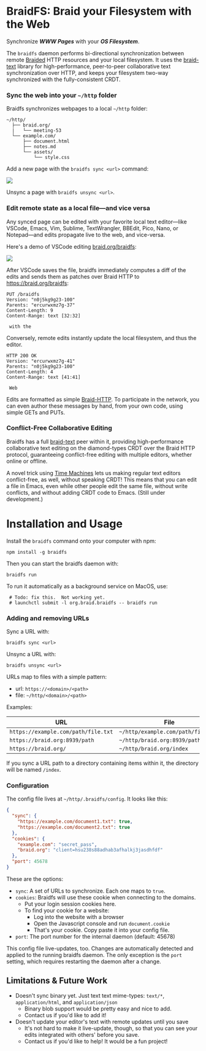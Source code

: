 # BraidFS: Braid your Filesystem with the Web

Synchronize ***WWW Pages*** with your ***OS Filesystem***.

The `braidfs` daemon performs bi-directional synchronization between remote
[Braided](https://braid.org) HTTP resources and your local filesystem.  It uses
the [braid-text](https://github.com/braid-org/braid-text) library for
high-performance, peer-to-peer collaborative text synchronization over HTTP,
and keeps your filesystem two-way synchronized with the fully-consistent CRDT.

### Sync the web into your `~/http` folder

Braidfs synchronizes webpages to a local `~/http` folder:

```
~/http/
  ├── braid.org/
  |   └── meeting-53
  └── example.com/
      ├── document.html
      ├── notes.md
      └── assets/
          └── style.css
```

Add a new page with the `braidfs sync <url>` command:

![](https://braid.org/files/braidfs-demo1.webp)

Unsync a page with `braidfs unsync <url>`.

### Edit remote state as a local file—and vice versa

Any synced page can be edited with your favorite local text editor—like
VSCode, Emacs, Vim, Sublime, TextWrangler, BBEdit, Pico, Nano, or Notepad—and
edits propagate live to the web, and vice-versa.

Here's a demo of VSCode editing [braid.org/braidfs](https://braid.org/braidfs):

![](https://braid.org/files/braidfs-demo9.webp)

After VSCode saves the file, braidfs immediately computes a diff of the edits
and sends them as patches over Braid HTTP to https://braid.org/braidfs:

```
PUT /braidfs
Version: "n0j5kg9g23-100"
Parents: "ercurwxmz7g-37"
Content-Length: 9
Content-Range: text [32:32]

 with the

```

Conversely, remote edits instantly update the local filesystem, and thus the
editor.

```
HTTP 200 OK
Version: "ercurwxmz7g-41"
Parents: "n0j5kg9g23-100"
Content-Length: 4
Content-Range: text [41:41]

 Web

```

Edits are formatted as simple
[Braid-HTTP](https://github.com/braid-org/braid-spec).  To participate in the
network, you can even author these messages by hand, from your own code, using
simple GETs and PUTs.

### Conflict-Free Collaborative Editing

Braidfs has a full [braid-text](https://github.com/braid-org/braid-text) peer
within it, providing high-performance collaborative text editing on the
diamond-types CRDT over the Braid HTTP protocol, guaranteeing conflict-free
editing with multiple editors, whether online or offline.

A novel trick using [Time Machines](https://braid.org/time-machines) lets us
making regular text editors conflict-free, as well, without speaking CRDT!
This means that you can edit a file in Emacs, even while other people edit the
same file, without write conflicts, and without adding CRDT code to Emacs.
(Still under development.)

# Installation and Usage

Install the `braidfs` command onto your computer with npm:

```
npm install -g braidfs
```

Then you can start the braidfs daemon with:

```
braidfs run
```

To run it automatically as a background service on MacOS, use:

```
 # Todo: fix this.  Not working yet.
 # launchctl submit -l org.braid.braidfs -- braidfs run
```

### Adding and removing URLs

Sync a URL with:

```
braidfs sync <url>
```

Unsync a URL with:

```
braidfs unsync <url>
```

URLs map to files with a simple pattern:

- url: `https://<domain>/<path>`
- file: `~/http/<domain>/<path>`


Examples:

| URL | File |
| --- | --- |
| `https://example.com/path/file.txt` | `~/http/example.com/path/file.txt` |
| `https://braid.org:8939/path` | `~/http/braid.org:8939/path` |
| `https://braid.org/` | `~/http/braid.org/index` |

If you sync a URL path to a directory containing items within it, the
directory will be named `/index`.


### Configuration

The config file lives at `~/http/.braidfs/config`.  It looks like this:

```json
{
  "sync": {
    "https://example.com/document1.txt": true,
    "https://example.com/document2.txt": true
  },
  "cookies": {
    "example.com": "secret_pass",
    "braid.org": "client=hsu238s88adhab3afhalkj3jasdhfdf"
  },
  "port": 45678
}
```

These are the options:
- `sync`: A set of URLs to synchronize.  Each one maps to `true`.
- `cookies`: Braidfs will use these cookie when connecting to the domains.
  - Put your login session cookies here.
  - To find your cookie for a website:
    - Log into the website with a browser
    - Open the Javascript console and run `document.cookie`
    - That's your cookie.  Copy paste it into  your config file.
- `port`: The port number for the internal daemon (default: 45678)

This config file live-updates, too.  Changes are automatically detected and
applied to the running braidfs daemon.  The only exception is the `port`
setting, which requires restarting the daemon after a change.


## Limitations & Future Work

- Doesn't sync binary yet.  Just text text mime-types:
  `text/*`, `application/html`, and `application/json`
  - Binary blob support would be pretty easy and nice to add.
  - Contact us if you'd like to add it!
- Doesn't update your editor's text with remote updates until you save
  - It's not hard to make it live-update, though, so that you can see your edits integrated with others' before you save.
  - Contact us if you'd like to help!  It would be a fun project!
